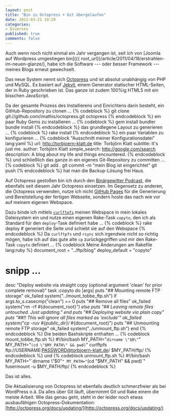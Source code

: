 ```yaml
---
layout: post
title: "Bin zu Octopress + Git übergelaufen"
date: 2012-03-21 19:29
categories: 
- Diverses
published: true
comments: false
---
```

Auch wenn noch nicht einmal ein Jahr vergangen ist, seit ich von 
[Joomla auf Wordpress umgestiegen bin]({{ root_url}}/article/2011/04/18/erstrahlen-im-neuen-glanze/), 
habe ich die Software --- oder besser Framework --- meines Blogs erneut gewechselt.

<!-- more -->

Das neue System nennt sich [Octopress](http://octopress.org) und ist absolut unabhängig von PHP und 
MySQL.
Es basiert auf [Jekyll](http://github.com/mojombo/jekyll), einem Generator statischer HTML-Seiten, 
der in Ruby geschrieben ist.
Das ganze ist zudem 100%ig HTML5 mit ein bisschen JavaScript.

Da der gesamte Prozess des Installierens und Einrichtens darin besteht, ein GitHub-Repository zu 
clonen ...
{% codeblock %}
git clone git://github.com/imathis/octopress.git octopress
{% endcodeblock %}
ein paar Ruby Gems zu installieren ...
{% codeblock %}
gem install bundler
bundle install
{% endcodeblock %}
das grundlegene Layout zu generieren ...
{% codeblock %}
rake install
{% endcodeblock %}
ein paar Variablen zu konfigurieren ...
{% codeblock "Ausschnitt meiner Konfigurationsdatei" lang:yaml %}
url: http://torbjoern-klatt.de
title: Torbjörn Klatt
subtitle: It's just me.
author: Torbjörn Klatt
simple_search: http://google.com/search
description: A blog about my life and things encountered.
{% endcodeblock %}
und schließlich das ganze in ein eigenes Git-Repository zu committen ...
{% codeblock %}
git add .
git commit -m "mein Blog ist eingerichtet"
git push
{% endcodeblock %}
hat man die Backup-Lösung frei Haus.

Auf Octopress gestoßen bin ich durch den [Binärgewitter Podcast](), die ebenfalls seit diesem Jahr
Octopress einsetzen.
Im Gegensetz zu anderen, die Octopress verwenden, nutze ich nicht 
[GitHub Pages](http://pages.github.com/) für die Generierung und Bereitstellung der fertigen 
Webseite, sondern hoste das nach wie vor auf meinem eigenen Webspace.

Dazu binde ich mittels [`curlftpfs`](http://curlftpfs.sourceforge.net/) meinen Webspace in mein 
lokales Dateisystem ein und nutze einen eigenen Rake-Task `copyto`, den ich als Standard für den
`deploy`-Task definiert habe ...
{% codeblock %}
rake deploy # generiert die Seite und schiebt sie auf den Webspace
{% endcodeblock %}
Da `curlftpfs` und `rsync` sich irgendwie nicht so richtig mögen, habe ich auf das gute alte `cp`
zurückgegriffen und mir den Rake-Task `copyto` definiert ...
{% codeblock Meine Änderungen am Rakefile lang:ruby %}
document_root  = "../ftp/blog"
deploy_default = "copyto"
# snipp ...
desc "Deploy website via straight copy (optional argument 'clean' for prior complete removal)"
task :copyto do |args|
  puts "## Mounting remote FTP storage"
  ok_failed system("../mount_tobbe_ftp.sh")
  if args.to_s.casecmp("clean") == 0
    puts "## Remove all files"
    ok_failed system("rm -rf #{document_root}*")
  else
    puts "## Leaving remote files untouched. Just updating."
  end
  puts "## Deploying website via plain copy"
  puts "##!! This will ignore all files marked as 'exclude'"
  ok_failed system("cp -ruv #{public_dir}/* #{document_root}")
  puts "## Unmounting remote FTP storage"
  ok_failed system("../unmount_ftp.sh")
end
{% endcodeblock %}
Die beiden Bashskripte enthalten ...
{% codeblock mount_tobbe_ftp.sh %}
#!/bin/bash
MY_PATH="`dirname \"$0\"`"
MY_PATH="`(cd \"$MY_PATH\" && pwd)`"
curlftpfs ftp://USERNAME:PASSWORD@torbjoern-klatt.de/ $MY_PATH/ftp/
{% endcodeblock %}
und
{% codeblock unmount_ftp.sh %}
#!/bin/bash
MY_PATH="`dirname \"$0\"`"
MY_PATH="`(cd \"$MY_PATH\" && pwd)`"
fusermount -u $MY_PATH/ftp/
{% endcodeblock %}

Das ist alles.

Die Aktualisierung von Octopress ist ebenfalls deutlich schmerzfreier als bei WordPress o.ä.
Da alles über Git läuft, übernimmt Git und Rake einem die meiste Arbeit.
Wie das genau geht, steht in der leider noch etwas ausbaufähigen Octopress-Dokumentation:
[http://octopress.org/docs/updating/](http://octopress.org/docs/updating/)

